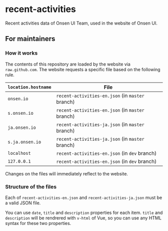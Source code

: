 # recent-activities

Recent activities data of Onsen UI Team, used in the website of Onsen UI.

## For maintainers

### How it works

The contents of this repository are loaded by the website via `raw.github.com`. The website requests a specific file based on the following rule.

|`location.hostname`|File|
|-|-|
|`onsen.io`|`recent-activities-en.json` (in `master` branch)|
|`s.onsen.io`|`recent-activities-en.json` (in `master` branch)|
|`ja.onsen.io`|`recent-activities-ja.json` (in `master` branch)|
|`s.ja.onsen.io`|`recent-activities-ja.json` (in `master` branch)|
|`localhost`|`recent-activities-en.json` (in `dev` branch)|
|`127.0.0.1`|`recent-activities-en.json` (in `dev` branch)|

Changes on the files will immediately reflect to the website.

### Structure of the files

Each of `recent-activities-en.json` and `recent-activities-ja.json` must be a valid JSON file.

You can use `date`, `title` and `description` properties for each item. `title` and `description` will be rendrered with `v-html` of Vue, so you can use any HTML syntax for these two properties.
